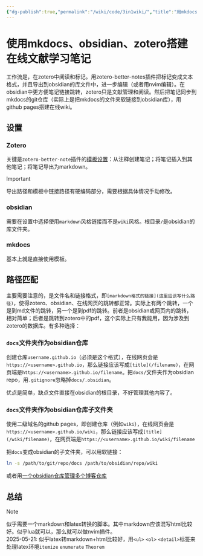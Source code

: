 ```yaml
---
{"dg-publish":true,"permalink":"/wiki/code/3in1wiki/","title":"用mkdocs、obsidian、zotero搭建在线文献学习笔记","tags":["pkm"],"created":"2025-06-25T14:18:46.675+08:00"}
---
```



# 使用mkdocs、obsidian、zotero搭建在线文献学习笔记

工作流是，在zotero中阅读和标记。用zotero-better-notes插件把标记变成文本格式，并且导出到obsidian的库文件中，进一步编辑（或者用nvim编辑）。在obsidian中更方便笔记链接跳转，zotero只是文献管理和阅读。然后把笔记同步到mkdocs的git仓库（实际上是把mkdocs的文件夹软链接到obsidian库），用github pages搭建在线wiki。

## 设置

### Zotero

关键是`zotero-better-note`插件的[模板设置](/wiki/code/apps/zotero)：从注释创建笔记；将笔记插入到其他笔记；将笔记导出为markdown。

> [!important]
> 导出路径和模板中链接路径有硬编码部分，需要根据具体情况手动修改。

### obsidian

需要在设置中选择使用`markdown`风格链接而不是`wiki`风格。根目录`/`是obsidian的库文件夹。

### mkdocs

基本上就是直接使用模板。

## 路径匹配

主要需要注意的，是文件名和链接格式，即`[markdown格式的链接](这里应该写什么路径)`，使得zotero、obsidian、在线网页的跳转都正常。实际上有两个跳转，一个是到md文件的跳转，另一个是到pdf的跳转。前者是obsidian或网页内的跳转，相对简单；后者是跳转到zotero中的pdf，这个实际上只有我能用，因为涉及到zotero的数据库。有多种选择：

### `docs`文件夹作为obsidian仓库

创建仓库`username.github.io`（必须是这个格式），在线网页会是`https://<username>.github.io`，那么链接应该写成`[title](/filename)`，在网页端是`https://<username>.github.io/filename`。把`docs/`文件夹作为obsidian repo，用`.gitignore`忽略掉`docs/.obsidian`。

优点是简单，缺点文件直接在obsidian的根目录，不好管理其他内容了。

### `docs`文件夹作为obsidian仓库子文件夹

使用二级域名的github pages，即创建仓库（例如`wiki`），在线网页会是`https://<username>.github.io/wiki`，那么链接应该写成`[title](/wiki/filename)`，在网页端是`https://<username>.github.io/wiki/filename`

把`docs`变成obsidian的子文件夹，可以用软链接：

```sh
ln -s /path/to/git/repo/docs /path/to/obsidian/repo/wiki
```

或者用[一个obsidian仓库管理多个博客仓库](/wiki/code/blogs)

## 总结

> [!note]
> 似乎需要一个markdown和latex转换的脚本。其中markdown应该混写html比较好。似乎lua就可以，那么就可以做nvim插件。  
> 2025-05-21: 似乎latex转markdown+html比较好，用`<ul>` `<ol>` `<detail>`标签来处理latex环境`itemize` `enumerate` `Theorem`
